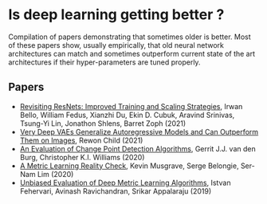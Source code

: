 # Is deep learning getting better ? 

Compilation of papers demonstrating that sometimes older is better.
Most of these papers show, usually empirically, that old neural network architectures can match and sometimes outperform current state of the art architectures if their hyper-parameters are tuned properly.

## Papers

- [Revisiting ResNets: Improved Training and Scaling Strategies](https://arxiv.org/abs/2103.07579), Irwan Bello, William Fedus, Xianzhi Du, Ekin D. Cubuk, Aravind Srinivas, Tsung-Yi Lin, Jonathon Shlens, Barret Zoph (2021)
- [Very Deep VAEs Generalize Autoregressive Models and Can Outperform Them on Images](https://arxiv.org/abs/2011.10650), Rewon Child (2021)
- [An Evaluation of Change Point Detection Algorithms](https://arxiv.org/abs/2003.06222), Gerrit J.J. van den Burg, Christopher K.I. Williams (2020)
- [A Metric Learning Reality Check](https://arxiv.org/abs/2003.08505v1), Kevin Musgrave, Serge Belongie, Ser-Nam Lim (2020)
- [Unbiased Evaluation of Deep Metric Learning Algorithms](https://arxiv.org/abs/1911.12528), Istvan Fehervari, Avinash Ravichandran, Srikar Appalaraju (2019)

